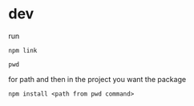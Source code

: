 # dev
run 
```
npm link
```

```
pwd
```
for path and then in the project you want the package

```
npm install <path from pwd command>
```